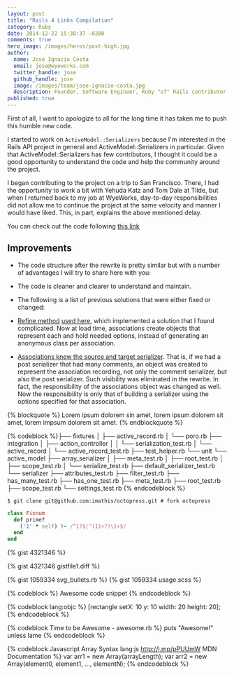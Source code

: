 ```yaml
---
layout: post
title: "Rails 4 Links Compilation"
category: Ruby
date: 2014-12-22 15:38:37 -0200
comments: true
hero_image: /images/heros/post-high.jpg
author:
  name: Jose Ignacio Costa
  email: jose@wyeworks.com
  twitter_handle: jose
  github_handle: jose
  image: /images/team/jose-ignacio-costa.jpg
  description: Founder, Software Engineer, Ruby "of" Rails contributor
published: true
---
```


First of all, I want to apologize to all for the long time it has taken me to push this humble new code. 

I started to work on `ActiveModel::Serializers` because I'm interested in the Rails API project in general and ActiveModel::Serializers in particular. Given that ActiveModel::Serializers has few contributors, I thought it could be a good opportunity to understand the code and help the community around the project.

<!--more-->

I began contributing to the project on a trip to San Francisco. There, I had the opportunity to work a bit with Yehuda Katz and Tom Dale at Tilde, but when I returned back to my job at WyeWorks, day-to-day responsibilities did not allow me to continue the project at the same velocity and manner I would have liked. This, in part, explains the above mentioned delay.

You can check out the code following [this link](https://github.com/rails-api/active_model_serializers/compare/919bb3840107...c65d387705ec)

## Improvements

- The code structure after the rewrite is pretty similar but with a number of advantages I will try to share here with you:

- The code is cleaner and clearer to understand and maintain.

- The following is a list of previous solutions that were either fixed or changed:

- [Refine method](https://github.com/rails-api/active_model_serializers/blob/731528e1/lib/active_model/serializer/associations.rb#L7-29) [used here](https://github.com/rails-api/active_model_serializers/blob/731528e1/lib/active_model/serializer.rb#L128), which implemented a solution that I found complicated. Now at load time, associations create objects that represent each and hold needed options, instead of generating an anonymous class per association.

- [Associations knew the source and target serializer](https://github.com/rails-api/active_model_serializers/blob/731528e1/lib/active_model/serializer/associations.rb#L49-56). That is, if we had a post serializer that had many comments, an object was created to represent the association recording, not only the comment serializer, but also the post serializer. Such visibility was eliminated in the rewrite. In fact, the responsibility of the associations object was changed as well. Now the responsibility is only that of building a serializer using the options specified for that association.

{% blockquote %}
Lorem ipsum dolorem sin amet, lorem ipsum dolorem sit amet, lorem impsum dolorem sit amet.
{% endblockquote %}

{% codeblock %}├── fixtures
│   ├── active_record.rb
│   └── poro.rb
├── integration
│   ├── action_controller
│   │   └── serialization_test.rb
│   └── active_record
│       └── active_record_test.rb
├── test_helper.rb
└── unit
    └── active_model
        ├── array_serializer
        │   ├── meta_test.rb
        │   ├── root_test.rb
        │   ├── scope_test.rb
        │   └── serialize_test.rb
        ├── default_serializer_test.rb
        └── serializer
            ├── attributes_test.rb
            ├── filter_test.rb
            ├── has_many_test.rb
            ├── has_one_test.rb
            ├── meta_test.rb
            ├── root_test.rb
            ├── scope_test.rb
            └── settings_test.rb
{% endcodeblock %}

```
$ git clone git@github.com:imathis/octopress.git # fork octopress
```

``` ruby Discover if a number is prime http://www.noulakaz.net/weblog/2007/03/18/a-regular-expression-to-check-for-prime-numbers/ Source Article
class Fixnum
  def prime?
    ('1' * self) !~ /^1?$|^(11+?)\1+$/
  end
end
```

{% gist 4321346 %}

{% gist 4321346 gistfile1.diff %}

{% gist 1059334 svg_bullets.rb %}
{% gist 1059334 usage.scss %}

{% codeblock %}
Awesome code snippet
{% endcodeblock %}

{% codeblock lang:objc %}
[rectangle setX: 10 y: 10 width: 20 height: 20];
{% endcodeblock %}

{% codeblock Time to be Awesome - awesome.rb %}
puts "Awesome!" unless lame
{% endcodeblock %}

{% codeblock Javascript Array Syntax lang:js http://j.mp/pPUUmW MDN Documentation %}
var arr1 = new Array(arrayLength);
var arr2 = new Array(element0, element1, ..., elementN);
{% endcodeblock %}
